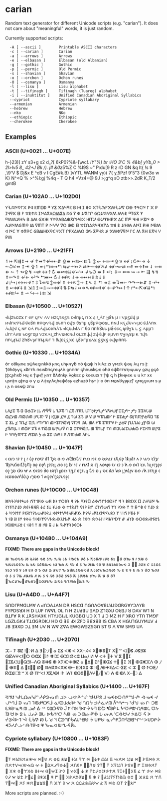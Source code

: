 # carian
Random text generator for different Unicode scripts (e.g. "carian").
It does not care about "meaningful" words, it is just random.

Currently supported scripts:
```
  -A [ --ascii ]        Printable ASCII characters
  -c [ --carian ]       Carian
  -a [ --arrows ]       Arrows
  -e [ --elbasan ]      Elbasan (old Albanian)
  -g [ --gothic ]       Gothic
  -p [ --permic ]       Old Permic
  -s [ --shavian ]      Shavian
  -o [ --orchon ]       Ochon runes
  -O [ --osmanya ]      Osmanya
  -l [ --lisu ]         Lisu alphabet
  -t [ --tifinagh ]     Tifinagh (Tuareg) alphabet
  -i [ --inuktitut ]    Unified Canadian Aboriginal Syllabics
  --cypriot             Cypriote syllabary
  --armenian            Armenian
  --hebrew              Hebrew
  --nko                 NKo
  --ethiopic            Ethiopic
  --cherokee            Cherokee
```

## Examples

### ASCII (U+0021 … U+007E)
h-}23)] zY s3+g x2 d_?[ 6kP0?%&-[\wc*L lY"%) br :HO 3'C % 4&b[ yYb_0 >
2l>Iv5 8_ 42+J Bk /). j# &0z*5%Z C %I9S ~" P:du[9 R z rD GN &q It{ !s
9 ,\9'V $ Dj&x E ^cB v I CgE#k.B} ]vYTL WANM yy)( 7{ y,5Pzf 9'5"3 {0w3o
w K} N^<Q % >^%I:gj %4q - T Q h4 =Vz4+@ 9J >;g^q sO ztb>>.2dR K_T/2 gmtB

### Carian (U+102A0 … U+102D0)
𐊲𐋆𐊾𐊪𐊭𐊩𐋂 𐊯𐊮 𐊤𐊿𐊦𐊸 𐊺 𐊲𐋀 𐋄𐊣𐋌𐊻𐊤 𐊡 𐋅 𐊦 𐊹𐊳 𐋂𐊱𐋆𐋋𐊥𐋄𐊰𐋆𐋊𐊼 𐊫𐊨 𐋇𐋌𐊢𐊪 𐊩 𐋂 𐊯 𐊦𐋌𐊻𐋂 𐊧 𐊥 𐋄𐊤𐋇𐊾
𐊦𐊪𐋎𐋁𐋎𐊶𐊷𐋀𐊣 𐊾𐋉 𐊽 𐊳 𐋊𐋁𐊩𐊬 𐋉𐊶𐋊𐊾𐋈𐊴𐊰 𐊰𐋃𐊤 𐊺𐊱𐋉𐋁 𐊵 𐊺𐊰𐊰𐋊𐋏𐋃 𐊡 𐊣𐊰 𐋉𐋂𐋅 𐊵𐊲𐊭𐊠𐊡𐋎𐊨𐋁𐊬𐋍𐊹𐋂 𐋅𐊱𐋊
𐊨𐋊𐊵𐋅𐊯𐋄 𐊣𐊢 𐊿𐊺 𐋌𐋅 𐋍𐋀𐊪 𐊳 𐊠𐋊𐊪𐊰𐋉𐊿𐊭 𐊷 𐊼𐊿𐊱 𐊯 𐊪𐋈𐋈 𐊼𐊫 𐊨𐊸 𐊧 𐋄𐊦𐊶𐋎𐊾𐋌𐋌𐋂𐊽𐋎 𐋄𐊹 𐊤 𐋊𐋏𐊰 𐊠𐊪𐊦
𐊯𐋅 𐊪𐊡𐊰 𐊮 𐊪𐊢 𐊵 𐊳𐋁𐊭𐊢 𐋉𐊡𐊷𐋅𐊴𐊭𐊢𐋐𐋂𐊱 𐊬𐊥𐊴𐋎𐊰𐊫 𐊸𐋃 𐋀𐊻𐋌𐊾 𐋊 𐋄𐊰𐊳𐊼𐊼𐊪 𐊩𐊢 𐊰 𐋁𐋏 𐊤𐋁𐋌 𐋈 𐊯𐊰

### Arrows (U+2190 … U+21FF)
↿↣ ⇱⇶↥⇝ ↛ ↑⇴↑⇍↭⇠⇵ ⇪⇹ ↤⇆↢ ⇇↴ ↕ ↜ ←⇰⇥⇪↘ ↮ ↨↻⇤→ ↓ ↼↺↙⇴ ↥⇥ ⇪↿ ↞↨↰⇛⇝↰ ⇆⇙⇥↢↗
⇄⇤↼⇎↗↲ ⇎⇀↜⇄ ↤⇞ ⇴→⇞⇺ ⇃ ⇦⇚ ⇐ ↼ ⇡ ↬⇪↯ ⇿⇄ ↔⇡↻ ⇹↫⇉⇊↚↽↳ ↲⇘↺ ⇹ ⇞ ↵↨ ⇩⇨ ⇚⇛ ↝ ⇢
⇤ ⇶ ↯↯ ⇮⇦↷⇳ ↚← ↩↷ ↰⇹↣ ↻⇃⇎↖ ⇃⇺ ⇹↢↢⇓⇯⇣⇓ ↲↨↳↨↔↢↛⇡⇳↴⇚↯↕↭⇍ ⇑ ↔↖↕⇾ ↥⇖ ⇫ ↰ ⇸⇫
⇼↴⇴⇽ ↷↷⇀⇐⇵ ⇬⇢↳ ⇯ ↜⇎⇓⇭ ⇲⇬↥⇝⇫⇁⇾⇎⇕⇅↧↹⇃↦⇒⇖⇎↢⇟⇍ ←↛↷↦↾↑ ↱⇠⇱⇏⇊↰ ↮⇇↳ ⇯ ⇀ ↪⇾⇂⇇ ⇲

### Elbasan (U+10500 … U+10527)
𐔃𐔚𐔇𐔉𐔖𐔇𐔁 𐔏 𐔀𐔥 𐔈𐔥𐔝 𐔐𐔝 𐔍𐔇𐔈𐔊𐔧𐔣𐔊 𐔛𐔃𐔗𐔂𐔈 𐔗 𐔁 𐔔 𐔌𐔑𐔏 𐔤𐔢𐔊 𐔠 𐔎 𐔝𐔠𐔣𐔅𐔚 𐔠 𐔍𐔃𐔏𐔘𐔆𐔊𐔅𐔃𐔘𐔢𐔗
𐔜𐔆𐔋𐔝𐔊𐔚 𐔖𐔉𐔗𐔕 𐔖𐔙𐔟 𐔞𐔁𐔕𐔠 𐔈𐔢𐔠𐔆𐔋𐔖𐔁𐔦 𐔗𐔓𐔅 𐔘𐔌𐔄𐔊𐔝𐔝𐔠𐔛𐔃𐔅𐔑𐔗𐔧 𐔑𐔄𐔚𐔃 𐔈 𐔓𐔥 𐔖𐔑 𐔥𐔉𐔑𐔙𐔉𐔖𐔀𐔒𐔑𐔊
𐔃𐔈𐔊𐔄𐔃𐔐 𐔏 𐔞𐔖 𐔗𐔗𐔒𐔢𐔉𐔉 𐔠𐔢𐔃𐔀𐔈 𐔋𐔞𐔤𐔊 𐔦 𐔣 𐔐𐔠𐔠𐔕 𐔅𐔏𐔏𐔑𐔍𐔟 𐔉𐔖𐔣𐔏𐔖𐔠 𐔝𐔇𐔘𐔐𐔌𐔇𐔒𐔝𐔁𐔍𐔛𐔓𐔄 𐔖𐔦𐔇𐔗𐔙𐔙
𐔇𐔙𐔃𐔚𐔥 𐔀𐔠𐔝𐔗 𐔆𐔤𐔎𐔡𐔟𐔠 𐔘 𐔕𐔚𐔊 𐔗𐔥𐔈𐔔𐔊𐔅 𐔇𐔒𐔢𐔝𐔂𐔏𐔗𐔊𐔠𐔊𐔥 𐔕 𐔞𐔙𐔖𐔌𐔌𐔧𐔛 𐔈𐔢𐔀𐔏𐔠𐔁𐔐𐔁 𐔣𐔣𐔧𐔣 𐔀𐔙𐔋𐔜𐔜𐔊

### Gothic (U+10330 … U+1034A)
𐌳𐌲 𐍈𐌱𐌺𐍂𐌿𐌴 𐍃𐌸𐌻𐌴𐌾𐌹𐌿𐌺𐌺𐌳 𐍂𐌿𐌾 𐌵𐌷𐍂𐌽𐍅𐌱 𐍀𐌳 𐌸𐍉𐌸 𐌷 𐌺𐌹𐌻𐌶 𐌶𐌹 𐍅𐌼𐌶𐌺 𐌸𐍈𐍁 𐌻𐍁 𐌲𐍃 𐍆 𐍊𐌳𐌷𐌳𐌰𐍅𐌾
𐍇𐌱𐌲𐍄𐌻 𐍀𐌴𐌹𐍃𐌱𐍀𐌾𐌲𐌴𐍁𐌻𐌻 𐍉𐌿𐍀𐍀𐌲 𐌾𐌷𐌿𐌵𐍃𐌺𐌸𐌴 𐍈𐌷𐌳 𐌴𐌸𐌱𐌲𐌲𐍃𐍄𐍂𐍁𐌵𐌵𐍅 𐍉𐌶𐍁 𐍉𐌾𐌳 𐍆𐍆𐌾𐌰𐌷𐍇𐌱 𐌼𐍁 𐌴
𐍊𐍁𐌽𐍊 𐍂𐌿𐍄 𐌱𐌻𐌳𐌿𐌺𐌰 𐌻𐍉𐌺𐍃𐌶 𐍉 𐌺𐍈𐌴𐌵𐌶𐌹 𐍄 𐍊𐌸 𐌾 𐌷 𐍆𐌺𐌽𐍂𐌴𐌴 𐌵 𐌵 𐌺𐍄 𐍇𐍇 𐍁𐍃𐍀𐍆𐌿 𐍉𐍆𐌿𐍉 𐍈 𐍅
𐍉 𐌻𐌹𐍆𐌴𐌰𐌻𐌾𐌷𐌴𐌸𐌳𐍃𐌰 𐌴𐌶𐌷𐌵𐌶𐌳 𐌷𐌰𐍄 𐍆 𐍈 𐌳𐍀 𐌼𐍉𐌽𐌱𐍅𐍂𐍂𐌶𐍊 𐌾𐌼𐌾𐌾𐌹𐌹𐌵𐌼 𐍃 𐍂 𐌹 𐌰 𐌿 𐍈𐍃𐌽𐌸 𐌶𐍀𐌵

### Old Permic (U+10350 … U+10357)
𐍰𐍓𐍤𐍢 𐍱 𐍗 𐍗𐍑𐍢𐍛 𐍭𐍰 𐍥𐍲𐍲 𐍰 𐍯𐍐𐍱 𐍙 𐍚𐍱 𐍩𐍴𐍧 𐍰𐍙𐍙𐍟𐍔𐍬𐍰𐍬𐍝𐍓𐍛𐍪𐍣𐍢𐍢𐍬𐍞 𐍬𐍟 𐍢𐍢𐍓𐍡𐍦 𐍫𐍚𐍛𐍖 𐍕𐍫𐍨𐍕
𐍭𐍔𐍡𐍳 𐍲 𐍭 𐍔𐍚𐍦 𐍚𐍝 𐍚 𐍙𐍪 𐍮𐍱 𐍦 𐍜𐍦 𐍝𐍱𐍯𐍖𐍔 𐍞 𐍮𐍢𐍑𐍬 𐍫𐍭𐍴𐍳𐍣𐍑𐍲𐍗 𐍙𐍮 𐍢 𐍮𐍰 𐍤 𐍴𐍯𐍤 𐍢𐍭𐍧 𐍔𐍒𐍔𐍙𐍩
𐍖𐍞𐍢𐍳𐍫𐍵𐍭 𐍠𐍳𐍩 𐍨𐍡 𐍖𐍓 𐍞𐍱 𐍢𐍴𐍒𐍝 𐍞 𐍤𐍑𐍠 𐍭𐍧𐍡𐍯𐍪 𐍤𐍣𐍫 𐍪 𐍤𐍱𐍕𐍭𐍰 𐍘 𐍕𐍫𐍔 𐍐𐍱 𐍓 𐍒𐍫𐍖 𐍦𐍣𐍪𐍲 𐍩
𐍮 𐍢𐍒𐍥𐍫𐍭𐍯 𐍖 𐍱𐍒𐍰𐍣 𐍒𐍩 𐍕𐍗𐍡𐍪𐍢𐍪𐍑𐍫 𐍔𐍢𐍔𐍕 𐍨𐍣𐍮 𐍞 𐍝𐍝𐍟𐍳𐍒𐍢 𐍥𐍢𐍨 𐍟 𐍑 𐍮𐍢 𐍨𐍥 𐍘 𐍠 𐍥𐍳𐍑𐍕 𐍓𐍞𐍰

### Shavian (U+10450 … U+1047F)
𐑬 𐑤𐑬𐑩𐑮 𐑪𐑲 𐑳 𐑚 𐑩 𐑖𐑞 𐑾𐑼𐑱𐑳 𐑔𐑑 𐑑𐑜𐑷 𐑬𐑶 𐑽 𐑺𐑗𐑙𐑽𐑗𐑩𐑓 𐑾𐑯𐑩𐑮 𐑽𐑱 𐑼 𐑹𐑭𐑻𐑭 𐑶𐑓𐑓𐑢𐑓𐑞 𐑐𐑙𐑦𐑢𐑔𐑳
𐑵 𐑲 𐑯𐑦𐑥𐑮 𐑷𐑕𐑡𐑩 𐑑𐑙𐑢𐑳𐑻𐑕𐑴𐑦𐑗𐑕𐑠𐑓𐑑𐑟 𐑴𐑞 𐑸𐑞𐑘 𐑛𐑱𐑱𐑷𐑛 𐑼𐑴 𐑶𐑡 𐑙𐑥 𐑪𐑒 𐑥 𐑾𐑶𐑵𐑑 𐑸 𐑒𐑟 𐑵𐑼𐑰𐑞𐑶
𐑱𐑥 𐑤𐑲 𐑮 𐑿 𐑼 𐑸𐑬𐑐 𐑷𐑮𐑧 𐑐𐑧𐑚𐑩𐑤𐑡𐑞𐑭 𐑴𐑟 𐑡𐑹 𐑤𐑿𐑶 𐑰𐑾 𐑵 𐑽𐑧𐑱𐑽 𐑔𐑴 𐑶𐑸𐑠𐑐 𐑣𐑸𐑤𐑰 𐑳𐑝𐑛𐑒 𐑴𐑡𐑳𐑧
𐑣 𐑗𐑼 𐑸 𐑢 𐑻𐑤 𐑔𐑼 𐑿𐑸 𐑛𐑠𐑰𐑖𐑝𐑫 𐑹𐑺 𐑥𐑿 𐑮𐑳𐑳𐑚𐑞 𐑤 𐑶𐑤𐑸𐑹𐑴𐑺𐑘𐑕𐑖𐑧𐑜 𐑩𐑠𐑹𐑽 𐑑 𐑵𐑬𐑟𐑤𐑰𐑐𐑡𐑷𐑳𐑧𐑼𐑟𐑤

### Orchon runes (U+10C00 … U+10C48)

𐰕 𐰵𐰸𐰔𐰀 𐰿 𐰓𐰣𐰾𐰒𐰝 𐰚 𐰻 𐱂𐰄𐰧𐰶𐰯𐱂𐱇𐰢𐰉 𐰿𐰛𐰪𐱁 𐱅𐰛 𐰺 𐰚𐱃𐰗𐰼 𐰨𐰷 𐰰𐰦 𐰬𐰰𐰯𐱂𐱇 𐰆𐰦𐰵𐰮𐰚𐰪𐰄𐰍𐱈 𐰋 𐰷𐰞𐰠
𐰏 𐰝𐱀𐰜 𐰼 𐱂 𐰢𐰣𐰛 𐰠𐰱 𐱇𐰦𐱇𐱂𐰐 𐱂𐰑 𐰙𐰫𐰘 𐱂𐰞𐰋𐰯𐰹 𐰬 𐰌𐰲𐱁 𐰲𐰅 𐰐𐰸 𐰜𐰰𐰰𐰄𐰏𐱄 𐰖𐰞𐰀𐰠𐰏𐰠𐰩 𐰈 𐰸𐰅𐰈 𐱇𐰎
𐱂 𐰣𐰌𐰳𐰵𐰵𐰐𐰅𐰥 𐰍𐰛𐰇 𐰳𐰪𐰤𐰰𐱅𐱆𐰎𐰹𐰵𐰢 𐰲𐰩𐰷𐰤𐰦𐰳𐰛𐰠𐰒𐰂𐰙 𐰼𐰡𐰊𐰺 𐰸 𐰁𐰒𐰡𐰴𐰌𐰶𐰗𐰬 𐰖𐰠𐰴 𐰔 𐰼𐰣𐰻𐰚𐱅𐱆𐰎𐰾𐰸𐰊𐱄
𐰊𐰓𐰃 𐱄 𐰉𐰴 𐰥𐰡𐰲𐰓𐰴𐰌𐰄𐰎𐰘𐰱𐰮𐰶𐰭𐰯 𐰸𐰢𐰭 𐰇𐰾 𐰑 𐰝𐰭 𐰚 𐰄𐰧𐰏𐰷𐱁𐰱𐰥𐰘 𐱅 𐰞 𐰜 𐰝𐰈 𐰑 𐰠 𐰯𐱃𐰭 𐰫 𐰒𐰲𐰽𐰑𐰑𐰏𐰆

### Osmanya (U+10480 … U+104A9)

**FIXME: There are gaps in the Unicode block!**

𐒎 𐒝𐒆𐒍𐒅 𐒎 𐒈𐒚𐒎 𐒂𐒔 𐒖𐒓 𐒓𐒃𐒈 𐒗𐒕 𐒛𐒃𐒑𐒨𐒕 𐒋𐒀 𐒗 𐒣𐒑𐒣𐒁 𐒃𐒋𐒈 𐒢𐒑 𐒞𐒤 𐒠𐒝 𐒘 𐒃 𐒦𐒎 𐒢 𐒍𐒄𐒩𐒗𐒢𐒉𐒙
𐒌 𐒑𐒅 𐒖𐒀𐒣𐒌𐒂 𐒑𐒚 𐒓𐒑 𐒅 𐒛𐒊 𐒀 𐒖 𐒙 𐒎𐒜 𐒛𐒀 𐒁 𐒕𐒁𐒗𐒑𐒕𐒝𐒂 𐒧 𐒟𐒞 𐒚𐒒𐒔 𐒨 𐒖𐒡𐒠𐒡 𐒦𐒑𐒧 𐒦𐒀 𐒦 𐒗𐒏
𐒔𐒚 𐒠 𐒊 𐒆𐒚 𐒜 𐒏𐒍𐒇 𐒓 𐒋𐒤𐒄𐒖𐒅𐒈𐒂𐒤 𐒌𐒗𐒎𐒍𐒙𐒧𐒐𐒎 𐒙 𐒥 𐒉 𐒘 𐒕 𐒃𐒗 𐒦 𐒤𐒠 𐒓𐒦𐒚 𐒆 𐒖 𐒡 𐒇𐒜 𐒏𐒋𐒏𐒈
𐒏 𐒄 𐒡 𐒛 𐒃𐒎 𐒧𐒀𐒒 𐒖𐒛𐒤 𐒣 𐒗𐒩𐒎𐒕 𐒔𐒝 𐒣 𐒁 𐒀 𐒤𐒇 𐒞𐒙𐒨𐒋𐒝𐒟𐒤𐒓𐒔𐒊𐒟𐒖𐒠𐒚𐒍𐒓 𐒖𐒃𐒅𐒗 𐒍𐒇𐒏𐒑𐒑𐒞𐒌𐒈 𐒓

### Lisu (U+A4D0 … U+A4F7)
ꓢꓵꓓꓩꓑꓟꓷꓡꓟꓯ ꓥ ꓒꓵꓛꓮꓕꓮꓠ ꓓꓣ ꓧꓢꓚꓷ ꓵꓖꓵꓥꓳꓯꓭꓡꓤꓙꓨꓷꓣꓖꓯꓬꓛꓥꓬꓐ ꓝꓬꓑꓓꓢꓤꓘ ꓧ ꓓ ꓡꓴꓝ ꓵꓯꓯꓡ
ꓳꓡ ꓵ ꓧ ꓜꓴꓒꓭꓴ ꓱꓥꓓ ꓜꓶꓖꓘꓙ ꓳꓤꓱꓙ ꓤ ꓓꓮꓦ ꓪꓶ ꓠ ꓐꓕꓝꓯ ꓣ ꓗ ꓕꓣꓢꓧꓮꓘꓗ ꓧꓔꓬꓙꓖꓲꓞꓡ ꓗꓴꓖꓐꓷ
ꓴꓛ ꓫ ꓶ ꓞ ꓛ ꓟꓜ ꓧ ꓝ ꓘꓣꓳ ꓬꓔꓵ ꓔꓟꓨꓝ ꓡꓖꓜꓡꓖꓗꓞ ꓔꓕꓷꓖꓣꓨꓗꓙ ꓧꓨ ꓷ ꓱꓰ ꓞꓘ ꓜꓝꓛ ꓱꓭꓘꓭꓐ ꓲꓢ
ꓚꓐꓮ ꓫ ꓧꓖꓴꓶꓖꓴꓬꓟꓕꓦ ꓞ ꓙꓐ ꓱꓘꓫꓓ ꓛꓕ ꓱꓟ ꓴꓦ ꓠ ꓪꓯ ꓜꓯꓮ ꓰꓪꓖꓪꓱꓜꓢꓖꓵ ꓢꓔ ꓨ ꓥ ꓯꓪ ꓢꓟꓨ ꓴꓥ

### Tifinagh (U+2D30 … U+2D70)
ⵋⵧ ⵢ ⴻⵇ ⵑ⵬ⴾⵍ ⵠ ⴺ⵬ⴾ⵰⵫ ⴰ ⵉⴴ ⵦⵥ ⵦ ⵝⵝⵈⵃⵦ ⵝ⵭ⴲⴻ⵬ⵢ ⵝ⵮ ⵯ ⵦⵂ⵫ⵞ ⵃⵞⴺⵣ ⵕⵇⵄⵖⵦⵑ⵩ⵔ ⵙⵛⴴ
⵭ⵗⵤ ⵌⵂⵋ ⴱⵋⵏⵚⵦⵛ ⵡⴰ⵰ ⵍ ⵖ ⵦⵜ ⵩ⵜ ⴸ ⴵ ⵪⵭ⵊ ⵭ⵊⴵⵃⵗⵡ⵬ⵕⴺⵑⵧⴷⵕ ⴻⵌⵞ ⴲ ⵝⵢⵣⴾⵐⴲⵇ ⴰ ⵬ⵠ⵩
ⵉⵤ⵭ⵣⵛⴴ ⵜ⵨ ⵨ⵉ ⴼ⵨ ⵀⵛⵥⵋⴷ ⵀ ⵰ ⵬ ⴲⵐ⵫ ⵠ ⵬ⵊ⵭⵮ ⵁ⵫ ⵌⵄⴽⵅⵦⵅⵥ ⴲⵈ ⴹⴼⵝⵓ ⵀⴾⵏ⵮⵰ⴲⵐⵉⵠⵦⴾⴵⵇ
ⵦ ⵣ ⵮ ⵚ ⵤⵔⵟ⵰ⴽⵛⴴⵏⵆⵓ ⵯ ⵝ ⵁ ⴶⵏⵯⵦⵑ ⵅⴵ⵰ⴲⵑ ⵑⵤ ⵗⵄⴶ ⵞⵕⵓ⵬⵬ⴷⵖ⵪⵰⵩ ⴸⴾ ⵄ ⵞ ⵞⴷ ⵝⵧ⵮ⴾ ⵠ

### Unified Canadian Aboriginal Syllabics (U+1400 … U+167F)
ᐛᖿᕟ ᔾᕸᘂᘵᔖᖂᔥᓾᕶᘦᔟ ᗰ ᓙᐳ ᓤᐮᑷᓒᔙ ᖒᑗᙆᘝ ᒧ ᓀᗛᐒᘰᑙᖘᙴᔷᒃ ᐙᓉᗛ ᔵ ᒘᙰᒨ ᕲ ᔝᒣ ᒭᙧᑯᖗᑔᕋᒵ ᓏᙚᗦᒧᑯᑰᐭ
ᖂ ᘃᘵᔻ ᖵᓺᓍᓼᙢ ᐰᖕᐦᖡᓓ ᖂᖑ ᔣ ᒕ ᑝᘀ ᘍᖆᘐᐩᓈᖗ ᙢ ᓘᕸ ᐑ ᑉᔉ ᕡᗶᑑᐌᘑ ᒏ ᖼᒮᘛ ᘌᐮᔳᙷᒬ ᗠᘪ ᖳᘾᑮ ᖺ
ᖭᐦᘮᑶᙧᒡᘩᑫᙔᘇ ᗜᔽ ᘾ ᗢ ᐈ ᘖ ᖾ ᒲᕄᔩ ᗵᒝ ᐉᕺᖻᔇᑪ ᔂᙗ ᔣ ᑞᙥᔢᑸᔅᐇ ᒷ ᔤᗗ ᔍᐚᗢᓸ ᕘᐏᙈ ᕎ ᗔ ᔸᖝᕚᗌᒬ
ᔉᕚ ᒸᒀᐍ ᘗ ᒑ ᐝᑯ ᖿ ᑖᗦᘉᒱᑳᕕᘂᓐᙫᕰ ᔻ ᑌᒆᒈ ᓍᓺᕿᑒᑨᕌᗳᘀᖏᔅᔇᑀᑌᑓᑷᔴ ᗛᐵᓱᔜᓥᔇ ᗩᒬᐍᐊ ᒅ ᔎᓋᐊ ᗯᕀᔘᕎᕔᖾ

### Cypriote syllabary (U+10800 … U+1083F)

**FIXME: There are gaps in the Unicode block!**

𐠴 𐠚𐠘𐠱𐠜 𐠶𐠘 𐠫𐠧 𐠘𐠼𐠈 𐠱 𐠲𐠓 𐠞𐠮𐠾 𐠘 𐠄𐠙 𐠲𐠒 𐠶𐠫𐠂 𐠣𐠤 𐠴 𐠠𐠽𐠘 𐠈𐠁𐠂𐠼𐠿𐠲𐠘 𐠰𐠾 𐠰𐠼𐠚𐠬𐠳 𐠩 𐠆𐠨𐠦𐠜
𐠍𐠧𐠙𐠷 𐠰 𐠽𐠰𐠌 𐠃𐠍𐠉𐠉 𐠞𐠅𐠍𐠼 𐠺𐠮𐠤𐠙𐠥𐠴𐠣𐠶 𐠒 𐠖 𐠓𐠈𐠬𐠈𐠨𐠯𐠴𐠍 𐠐𐠘 𐠏𐠵 𐠄 𐠑 𐠱𐠝𐠺𐠇𐠒𐠳𐠙 𐠔𐠯𐠵𐠬𐠠𐠥𐠊𐠙 𐠎
𐠮 𐠹𐠷𐠏 𐠽 𐠅𐠜 𐠳𐠖𐠾𐠸 𐠈𐠒𐠐 𐠪𐠝𐠄𐠽𐠤 𐠀𐠷 𐠻 𐠍𐠄 𐠼 𐠣𐠂𐠕 𐠆 𐠊𐠤 𐠓𐠦𐠟𐠰𐠡𐠙𐠧𐠛𐠶 𐠡 𐠁 𐠱 𐠇𐠫𐠅𐠿𐠴𐠵𐠝 𐠇𐠹
𐠩 𐠎 𐠉𐠕𐠎𐠐 𐠆𐠑𐠹𐠜 𐠊𐠃 𐠢 𐠥𐠅 𐠩𐠂𐠽𐠌 𐠰𐠓 𐠪𐠘 𐠱 𐠛 𐠢𐠠𐠓𐠪𐠛𐠣𐠣 𐠴 𐠢 𐠐 𐠄𐠕 𐠍 𐠽𐠦𐠫𐠫𐠹𐠼𐠁 𐠡𐠴 𐠾𐠈𐠻𐠙

More scripts are planned. :-)
